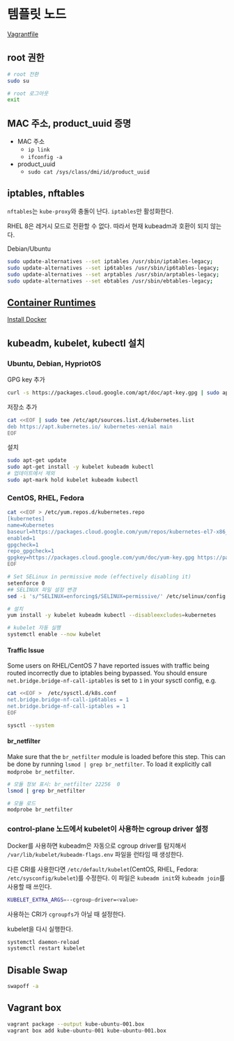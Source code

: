 # 템플릿 노드

[Vagrantfile](../template-node/Vagrantfile)

## root 권한

```bash
# root 전환
sudo su

# root 로그아웃
exit
```

## MAC 주소, product_uuid 증명

- MAC 주소
  - `ip link`
  - `ifconfig -a`
- product_uuid
  - `sudo cat /sys/class/dmi/id/product_uuid`

## iptables, nftables

`nftables`는 `kube-proxy`와 충돌이 난다. `iptables`만 활성화한다.

RHEL 8은 레거시 모드로 전환할 수 없다. 따라서 현재 kubeadm과 호환이 되지 않는다.

Debian/Ubuntu

```bash
sudo update-alternatives --set iptables /usr/sbin/iptables-legacy;
sudo update-alternatives --set ip6tables /usr/sbin/ip6tables-legacy;
sudo update-alternatives --set arptables /usr/sbin/arptables-legacy;
sudo update-alternatives --set ebtables /usr/sbin/ebtables-legacy;
```

## [Container Runtimes](https://kubernetes.io/docs/setup/production-environment/container-runtimes/)

[Install Docker](install-docker.md)

## kubeadm, kubelet, kubectl 설치

### Ubuntu, Debian, HypriotOS

GPG key 추가

```bash
curl -s https://packages.cloud.google.com/apt/doc/apt-key.gpg | sudo apt-key add -
```

저장소 추가

```bash
cat <<EOF | sudo tee /etc/apt/sources.list.d/kubernetes.list
deb https://apt.kubernetes.io/ kubernetes-xenial main
EOF
```

설치

```bash
sudo apt-get update
sudo apt-get install -y kubelet kubeadm kubectl
# 업데이트에서 제외
sudo apt-mark hold kubelet kubeadm kubectl
```

### CentOS, RHEL, Fedora

```bash
cat <<EOF > /etc/yum.repos.d/kubernetes.repo 
[kubernetes]
name=Kubernetes
baseurl=https://packages.cloud.google.com/yum/repos/kubernetes-el7-x86_64
enabled=1
gpgcheck=1
repo_gpgcheck=1
gpgkey=https://packages.cloud.google.com/yum/doc/yum-key.gpg https://packages.cloud.google.com/yum/doc/rpm-package-key.gpg
EOF

# Set SELinux in permissive mode (effectively disabling it)
setenforce 0
## SELINUX 파일 설정 변경
sed -i 's/^SELINUX=enforcing$/SELINUX=permissive/' /etc/selinux/config

# 설치
yum install -y kubelet kubeadm kubectl --disableexcludes=kubernetes

# kubelet 자동 실행
systemctl enable --now kubelet
```

#### Traffic Issue

Some users on RHEL/CentOS 7 have reported issues with traffic being routed incorrectly due to iptables being bypassed. You should ensure `net.bridge.bridge-nf-call-iptables` is set to `1` in your sysctl config, e.g.

```bash
cat <<EOF >  /etc/sysctl.d/k8s.conf
net.bridge.bridge-nf-call-ip6tables = 1
net.bridge.bridge-nf-call-iptables = 1
EOF

sysctl --system
```

#### br_netfilter

Make sure that the `br_netfilter` module is loaded before this step. This can be done by running `lsmod | grep br_netfilter`. To load it explicitly call `modprobe br_netfilter`.

```bash
# 모듈 정보 표시: br_netfilter 22256  0
lsmod | grep br_netfilter

# 모듈 로드
modprobe br_netfilter
```

### control-plane 노드에서 kubelet이 사용하는 cgroup driver 설정

Docker를 사용하면 kubeadm은 자동으로 cgroup driver를 탐지해서 `/var/lib/kubelet/kubeadm-flags.env` 파일을 런타임 때 생성한다.

다른 CRI를 사용한다면 `/etc/default/kubelet`(CentOS, RHEL, Fedora: `/etc/sysconfig/kubelet`)를 수정한다.
이 파일은 `kubeadm init`와 `kubeadm join`를 사용할 때 쓰인다. 

```bash
KUBELET_EXTRA_ARGS=--cgroup-driver=<value>
```

사용하는 CRI가 `cgroupfs`가 아닐 때 설정한다.

kubelet을 다시 실행한다.

```bash
systemctl daemon-reload
systemctl restart kubelet
```

## Disable Swap

```bash
swapoff -a
```

## Vagrant box

```bash
vagrant package --output kube-ubuntu-001.box
vagrant box add kube-ubuntu-001 kube-ubuntu-001.box
```